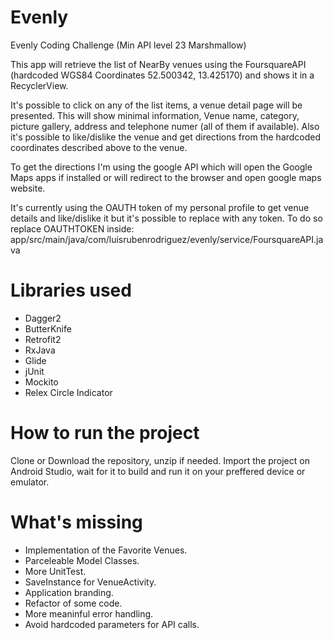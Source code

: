 # Evenly
Evenly Coding Challenge (Min API level 23 Marshmallow) 

This app will retrieve the list of NearBy venues using the FoursquareAPI (hardcoded WGS84 Coordinates 52.500342, 13.425170) and shows it in a RecyclerView. 

It's possible to click on any of the list items, a venue detail page will be presented. This will show minimal information, Venue name, category,
picture gallery, address and telephone numer (all of them if available). Also it's possible to like/dislike the venue and get directions from the hardcoded coordinates
described above to the venue. 

To get the directions I'm using the google API which will open the Google Maps apps if installed or will redirect to the browser and open google maps website. 

It's currently using the OAUTH token of my personal profile to get venue details and like/dislike it but it's possible to replace with any token. 
To do so replace OAUTHTOKEN inside: app/src/main/java/com/luisrubenrodriguez/evenly/service/FoursquareAPI.java

# Libraries used

* Dagger2
* ButterKnife
* Retrofit2
* RxJava
* Glide
* jUnit
* Mockito
* Relex Circle Indicator

# How to run the project

Clone or Download the repository, unzip if needed. Import the project on Android Studio, wait for it to build and run it on your preffered device or emulator.

# What's missing
* Implementation of the Favorite Venues.
* Parceleable Model Classes. 
* More UnitTest.
* SaveInstance for VenueActivity. 
* Application branding. 
* Refactor of some code.
* More meaninful error handling. 
* Avoid hardcoded parameters for API calls. 
